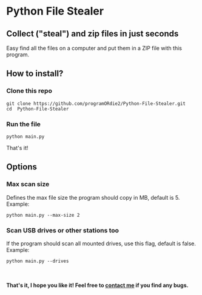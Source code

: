 # Python File Stealer
## Collect ("steal") and zip files in just seconds

Easy find all the files on a computer and put them in a ZIP file with this program.

## How to install?
### Clone this repo
```
git clone https://github.com/programORdie2/Python-File-Stealer.git
cd  Python-File-Stealer
```
### Run the file
```
python main.py
```
That's it!

## Options
### Max scan size
Defines the max file size the program should copy in MB, default is 5.
Example:
```
python main.py --max-size 2
```

### Scan USB drives or other stations too
If the program should scan all mounted drives, use this flag, default is false.
Example:
```
python main.py --drives
```
<br><br>
**That's it, I hope you like it! Feel free to [contact me](https://pod.stio.studio/#contact) if you find any bugs.**
